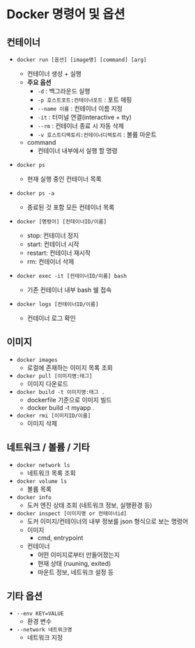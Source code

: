 # Docker 명령어 및 옵션
## 컨테이너
- `docker run [옵션] [image명] [command] [arg]`
	- 컨테이너 생성 + 실행
	- **주요 옵션**
	    - `-d` : 백그라운드 실행
	    - `-p 호스트포트:컨테이너포트` : 포트 매핑
	    - `--name 이름` : 컨테이너 이름 지정
	    - `-it` : 터미널 연결(interactive + tty)
	    - `--rm` : 컨테이너 종료 시 자동 삭제
	    - `-v 호스트디렉토리:컨테이너디렉토리` : 볼륨 마운트
	- command
		- 컨테이너 내부에서 실행 할 명령

- `docker ps`
	- 현재 실행 중인 컨테이너 목록

- `docker ps -a`
	- 종료된 것 포함 모든 컨테이너 목록

- `docker [명령어] [컨테이너ID/이름]`
	- stop: 컨테이너 정지
	- start: 컨테이너 시작
	 - restart: 컨테이너 재시작
	 - rm: 컨테이너 삭제
  
- `docker exec -it [컨테이너ID/이름] bash`
	- 기존 컨테이너 내부 bash 쉘 접속

- `docker logs [컨테이너ID/이름]`
	- 컨테이너 로그 확인
## 이미지
- `docker images`
	- 로컬에 존재하는 이미지 목록 조회
- `docker pull [이미지명:태그]`
	- 이미지 다운로드
- `docker build -t 이미지명:태그 .`
	- dockerfile 기준으로 이미지 빌드
	- docker build -t myapp .
- `docker rmi [이미지ID/이름]`
	- 이미지 삭제
## 네트워크 / 볼륨 / 기타
- `docker network ls`
	- 네트워크 목록 조회
- `docker volume ls`
	- 볼륨 목록
- `docker info`
	- 도커 엔진 상태 조회 (네트워크 정보, 실행환경 등)
- `docker inspect [이미지명 or 컨테이너id]`
	- 도커 이미지/컨테이너의 내부 정보를 json 형식으로 보는 명령어
	- 이미지
		- cmd, entrypoint
	- 컨테이너
		- 어떤 이미지로부터 만들어졌는지
		- 현재 상태 (ruuning, exited)
		- 마운트 정보, 네트워크 설정 등
## 기타 옵션
- `--env KEY=VALUE`
	- 환경 변수
- `--network 네트워크명`
	- 네트워크 지정